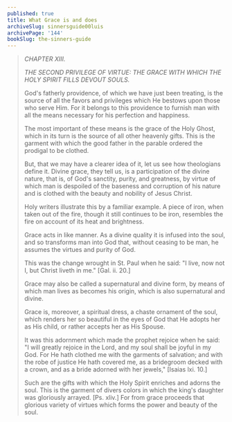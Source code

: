 ```yaml
---
published: true
title: What Grace is and does
archiveSlug: sinnersguide00luis
archivePage: '144'
bookSlug: the-sinners-guide
---
```


> *CHAPTER XIII.*
> 
> *THE SECOND PRIVILEGE OF VIRTUE: THE GRACE WITH WHICH THE HOLY SPIRIT FILLS DEVOUT SOULS.*
> 
> God's fatherly providence, of which we have just been treating, is the source of all the favors and privileges which He bestows upon those who serve Him. For it belongs to this providence to furnish man with all the means necessary for his perfection and happiness.
> 
> The most important of these means is the grace of the Holy Ghost, which in its turn is the source of all other heavenly gifts. This is the garment with which the good father in the parable ordered the prodigal to be clothed.
> 
> But, that we may have a clearer idea of it, let us see how theologians define it. Divine grace, they tell us, is a participation of the divine nature, that is, of God's sanctity, purity, and greatness, by virtue of which man is despoiled of the baseness and corruption of his nature and is clothed with the beauty and nobility of Jesus Christ.
> 
> Holy writers illustrate this by a familiar example. A piece of iron, when taken out of the fire, though it still continues to be iron, resembles the fire on account of its heat and brightness.
> 
> Grace acts in like manner. As a divine quality it is infused into the soul, and so transforms man into God that, without ceasing to be man, he assumes the virtues and purity of God.
> 
> This was the change wrought in St. Paul when he said: "I live, now not I, but Christ liveth in me." [Gal. ii. 20.]
> 
> Grace may also be called a supernatural and divine form, by means of which man lives as becomes his origin, which is also supernatural and divine.
> 
> Grace is, moreover, a spiritual dress, a chaste ornament of the soul, which renders her so beautiful in the eyes of God that He adopts her as His child, or rather accepts her as His Spouse.
> 
> It was this adornment which made the prophet rejoice when he said: "I will greatly rejoice in the Lord, and my soul shall be joyful in my God. For He hath clothed me with the garments of salvation; and with the robe of justice He hath covered me, as a bridegroom decked with a crown, and as a bride adorned with her jewels," [Isaias lxi. 10.]
> 
> Such are the gifts with which the Holy Spirit enriches and adorns the soul. This is the garment of divers colors in which the king's daughter was gloriously arrayed. [Ps. xliv.] For from grace proceeds that glorious variety of virtues which forms the power and beauty of the soul.
